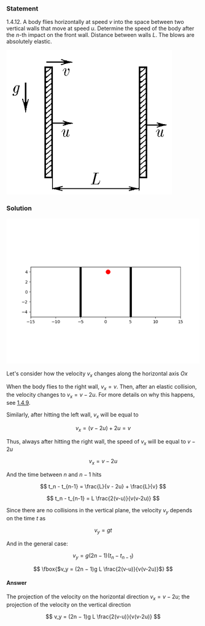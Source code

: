 ###  Statement

$1.4.12.$ A body flies horizontally at speed $v$ into the space between two vertical walls that move at speed $u$. Determine the speed of the body after the $n$-th impact on the front wall. Distance between walls $L$. The blows are absolutely elastic.

![ For problem $1.4.12$ |432x376, 31%](../../img/1.4.12/statement.png)

### Solution

![ Motion animation |640x480, 59%](../../img/1.4.12/animation.gif)

Let's consider how the velocity $v_x$ changes along the horizontal axis $Ox$

When the body flies to the right wall, $v_x = v$. Then, after an elastic collision, the velocity changes to $v_x = v - 2u$. For more details on why this happens, see [1.4.9](../1.4.9).

Similarly, after hitting the left wall, $v_x$ will be equal to

$$
v_x = (v - 2u) + 2u = v
$$

Thus, always after hitting the right wall, the speed of $v_x$ will be equal to $v - 2u$

$$
v_x = v - 2u
$$

And the time between $n$ and $n-1$ hits

$$
t_n - t_{n-1} = \frac{L}{v - 2u} + \frac{L}{v}
$$

$$
t_n - t_{n-1} = L \frac{2(v-u)}{v(v-2u)}
$$

Since there are no collisions in the vertical plane, the velocity $v_y$ depends on the time $t$ as

$$
v_y = gt
$$

And in the general case:

$$
v_y = g(2n-1)(t_n - t_{n-1})
$$

$$
\fbox{$v_y = (2n − 1)g L \frac{2(v-u)}{v(v-2u)}$}
$$

#### Answer

The projection of the velocity on the horizontal direction $v_x = v −2u$; the projection of the velocity on the vertical direction

$$
v_y = (2n − 1)g L \frac{2(v-u)}{v(v-2u)}
$$